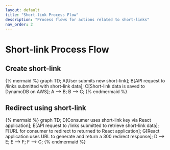 ```yaml
---
layout: default
title: "Short-link Process Flow"
description: "Process flows for actions related to short-links"
nav_order: 2
---
```

# Short-link Process Flow
## Create short-link
{% mermaid %}
graph TD;
    A[User submits new short-link];
    B[API request to /links submitted with short-link data];
    C[Short-link data is saved to DynamoDB on AWS];
    A --> B;
    B --> C;
{% endmermaid %}

## Redirect using short-link
{% mermaid %}
graph TD;
    D[Consumer uses short-link key via React application];
    E[API request to /links submitted to retrieve short-link data];
    F[URL for consumer to redirect to returned to React application];
    G[React application uses URL to generate and return a 300 redirect response];
    D --> E;
    E --> F;
    F --> G;
{% endmermaid %}